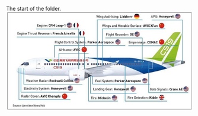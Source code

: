 The start of the folder.  
![C919技术栈](https://raw.githubusercontent.com/ddzzkunye/glowing-invention/main/picture/%E6%8A%80%E6%9C%AF%E6%A0%88c919.jpeg?token=GHSAT0AAAAAACDHQP47GQMOIIGXPWSKMTAKZD3C6VA)

